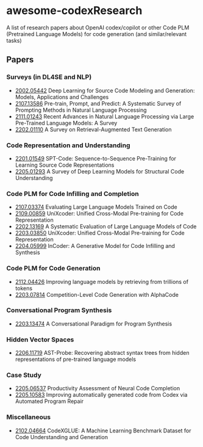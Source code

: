 # awesome-codexResearch

A list of research papers about OpenAI codex/copilot or other Code PLM (Pretrained Language Models) for code generation (and similar/relevant tasks)

## Papers

### Surveys (in DL4SE and NLP)

- [2002.05442](https://arxiv.org/abs/2002.05442) Deep Learning for Source Code Modeling and Generation: Models, Applications and Challenges
- [2107.13586](https://arxiv.org/abs/2107.13586) Pre-train, Prompt, and Predict: A Systematic Survey of Prompting Methods in Natural Language Processing
- [2111.01243](https://arxiv.org/abs/2111.01243) Recent Advances in Natural Language Processing via Large Pre-Trained Language Models: A Survey
- [2202.01110](https://arxiv.org/abs/2202.01110) A Survey on Retrieval-Augmented Text Generation

### Code Representation and Understanding

- [2201.01549](https://arxiv.org/abs/2201.01549) SPT-Code: Sequence-to-Sequence Pre-Training for Learning Source Code Representations
- [2205.01293](https://arxiv.org/abs/2205.01293) A Survey of Deep Learning Models for Structural Code Understanding

### Code PLM for Code Infilling and Completion

- [2107.03374](https://arxiv.org/abs/2107.03374) Evaluating Large Language Models Trained on Code
- [2109.00859](https://arxiv.org/abs/2109.00859) UniXcoder: Unified Cross-Modal Pre-training for Code Representation
- [2202.13169](https://arxiv.org/abs/2202.13169) A Systematic Evaluation of Large Language Models of Code
- [2203.03850](https://arxiv.org/abs/2203.03850) UniXcoder: Unified Cross-Modal Pre-training for Code Representation
- [2204.05999](https://arxiv.org/abs/2204.05999) InCoder: A Generative Model for Code Infilling and Synthesis

### Code PLM for Code Generation

- [2112.04426](https://arxiv.org/abs/2112.04426) Improving language models by retrieving from trillions of tokens
- [2203.07814](https://arxiv.org/abs/2203.07814) Competition-Level Code Generation with AlphaCode

### Conversational Program Synthesis

- [2203.13474](https://arxiv.org/abs/2203.13474) A Conversational Paradigm for Program Synthesis

### Hidden Vector Spaces

- [2206.11719](https://arxiv.org/abs/2206.11719) AST-Probe: Recovering abstract syntax trees from hidden representations of pre-trained language models

### Case Study

- [2205.06537](https://arxiv.org/abs/2205.06537) Productivity Assessment of Neural Code Completion
- [2205.10583](https://arxiv.org/abs/2205.10583) Improving automatically generated code from Codex via Automated Program Repair

### Miscellaneous

- [2102.04664](https://arxiv.org/abs/2102.04664) CodeXGLUE: A Machine Learning Benchmark Dataset for Code Understanding and Generation
